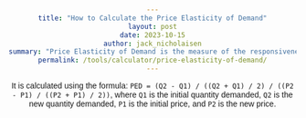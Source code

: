 ```yaml
---
title: "How to Calculate the Price Elasticity of Demand"
layout: post
date: 2023-10-15
author: jack_nicholaisen
summary: "Price Elasticity of Demand is the measure of the responsiveness of the quantity demanded to a change in price." 
permalink: /tools/calculator/price-elasticity-of-demand/
---
```


It is calculated using the formula: `PED = (Q2 - Q1) / ((Q2 + Q1) / 2) / ((P2 - P1) / ((P2 + P1) / 2))`, where `Q1` is the initial quantity demanded, `Q2` is the new quantity demanded, `P1` is the initial price, and `P2` is the new price.

<!DOCTYPE html>
<html lang="en">

<head>
    <meta charset="UTF-8">
    <meta name="viewport" content="width=device-width, initial-scale=1.0">
    <title>Price Elasticity of Demand Calculator</title>
    <style>
        body {
            font-family: Arial, sans-serif;
            text-align: center;
            margin: 50px;
        }

        .calculator {
            width: 300px;
            margin: 0 auto;
        }

        .input-group {
            margin-bottom: 10px;
        }

        input[type="number"] {
            width: 100%;
            padding: 8px;
            box-sizing: border-box;
        }

        .result {
            font-weight: bold;
        }
    </style>
</head>

<body>
    <div class="calculator">
        <h2>Price Elasticity of Demand Calculator</h2>
        <div class="input-group">
            <label for="initialPrice">Initial Price:</label>
            <input type="number" id="initialPrice" step="0.01" required>
        </div>
        <div class="input-group">
            <label for="finalPrice">Final Price:</label>
            <input type="number" id="finalPrice" step="0.01" required>
        </div>
        <div class="input-group">
            <label for="initialQuantity">Initial Quantity Demanded:</label>
            <input type="number" id="initialQuantity" step="1" required>
        </div>
        <div class="input-group">
            <label for="finalQuantity">Final Quantity Demanded:</label>
            <input type="number" id="finalQuantity" step="1" required>
        </div>
        <button onclick="calculateElasticity()">Calculate</button>
        <div class="result" id="result"></div>
    </div>

    <script>
        function calculateElasticity() {
            var initialPrice = document.getElementById("initialPrice").value;
            var finalPrice = document.getElementById("finalPrice").value;
            var initialQuantity = document.getElementById("initialQuantity").value;
            var finalQuantity = document.getElementById("finalQuantity").value;

            var elasticity = ((finalQuantity - initialQuantity) / ((finalQuantity + initialQuantity) / 2)) /
                ((finalPrice - initialPrice) / ((finalPrice + initialPrice) / 2));

            document.getElementById("result").textContent = "Price Elasticity of Demand: " + elasticity.toFixed(2);
        }
    </script>
</body>

</html>


